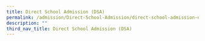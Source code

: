 ```yaml
---
title: Direct School Admission (DSA)
permalink: /admission/Direct-School-Admission/direct-school-admission-dsa
description: ""
third_nav_title: Direct School Admission (DSA)
---
```


